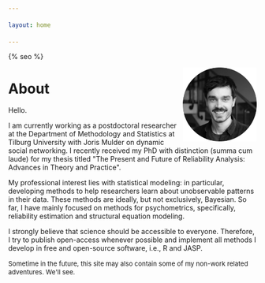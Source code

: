 ```yaml
---

layout: home

---
```

{% seo %}
<!-- Google tag (gtag.js) -->
<script async src="https://www.googletagmanager.com/gtag/js?id=G-NCG60VZ1HG"></script>
<script>
  window.dataLayer = window.dataLayer || [];
  function gtag(){dataLayer.push(arguments);}
  gtag('js', new Date());

  gtag('config', 'G-NCG60VZ1HG');
</script>

<img style="float: right;" src="/assets/images/me_bw.png" width="150">

# About
Hello. 

I am currently working as a postdoctoral researcher at the Department of Methodology and Statistics at Tilburg University with Joris Mulder on dynamic social networking. 
I recently received my PhD with distinction (summa cum laude) for my thesis titled "The Present and Future of Reliability Analysis: Advances in Theory and Practice".

My professional interest lies with statistical modeling: in particular, developing methods to help researchers learn about unobservable patterns in their data. These methods are ideally, but not exclusively, Bayesian. So far, I have mainly focused on methods for psychometrics, specifically, reliability estimation and structural equation modeling. 

I strongly believe that science should be accessible to everyone. Therefore, I try to publish open-access whenever possible and implement all methods I develop in free and open-source software, i.e., R and JASP. 


<font size="2"> Sometime in the future, this site may also contain some of my non-work related adventures. We'll see.  </font>


